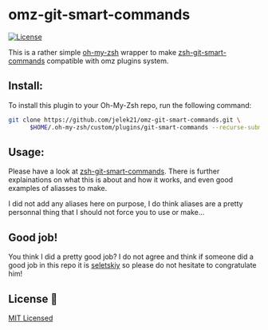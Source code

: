 # omz-git-smart-commands
[![License](https://img.shields.io/badge/License-MIT-blue.svg)](LICENSE)

This is a rather simple [oh-my-zsh](https://ohmyz.sh/) wrapper to make [zsh-git-smart-commands](https://github.com/seletskiy/zsh-git-smart-commands) compatible with omz plugins system.

## Install:
To install this plugin to your Oh-My-Zsh repo, run the following command:
```zsh
git clone https://github.com/jelek21/omz-git-smart-commands.git \
      $HOME/.oh-my-zsh/custom/plugins/git-smart-commands --recurse-submodules
```

## Usage:
Please have a look at [zsh-git-smart-commands](https://github.com/seletskiy/zsh-git-smart-commands).
There is further explainations on what this is about and how it works, and even
good examples of aliasses to make.

I did not add any aliases here on purpose, I do think aliases are a pretty
personnal thing that I should not force you to use or make...

## Good job!
You think I did a pretty good job?
I do not agree and think if someone did a good job in this repo it is
[seletskiy](https://github.com/seletskiy) so please do not hesitate to congratulate him!

## License :scroll:
[MIT Licensed](LICENSE)
